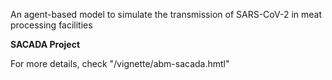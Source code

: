 An agent-based model to simulate the transmission of SARS-CoV-2 in meat processing facilities

**SACADA Project**

For more details, check "/vignette/abm-sacada.hmtl"
